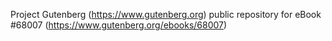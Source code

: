 Project Gutenberg (https://www.gutenberg.org) public repository for
eBook #68007 (https://www.gutenberg.org/ebooks/68007)
